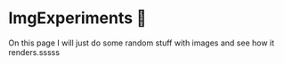 # ImgExperiments 🧪
On this page I will just do some random stuff with images and see how it renders.sssss